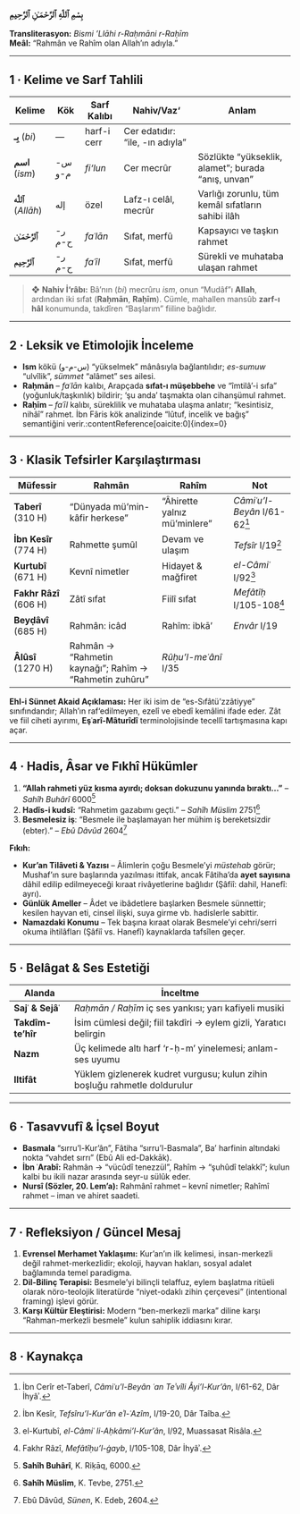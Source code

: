 ### بِسْمِ ٱللّٰهِ ٱلرَّحْمَـٰنِ ٱلرَّحِيمِ  
**Transliterasyon:** *Bismi ’Llāhi r-Raḥmāni r-Raḥīm*  
**Meâl:** “Rahmân ve Rahîm olan Allah’ın adıyla.”

---

## 1 · Kelime ve Sarf Tahlili

| Kelime | Kök | Sarf Kalıbı | Nahiv/Vaz‘ | Anlam |
|--------|-----|-------------|------------|-------|
| **بِـ** (*bi*) | — | harf-i cerr | Cer edatıdır: “ile, -ın adıyla” |
| **اسم** (*ism*) | س-م-و | *fi‘lun* | Cer mecrûr | Sözlükte “yükseklik, alamet”; burada “anış, unvan” |
| **ٱللّٰه** (*Allāh*) | إله | özel | Lafz-ı celâl, mecrûr | Varlığı zorunlu, tüm kemâl sıfatların sahibi ilâh |
| **ٱلرَّحْمَـٰن** | ر-ح-م | *faʿlān* | Sıfat, merfû | Kapsayıcı ve taşkın rahmet |
| **ٱلرَّحِيم** | ر-ح-م | *faʿīl* | Sıfat, merfû | Sürekli ve muhataba ulaşan rahmet |

> ❖ **Nahiv İ‘râbı:** Bâ’nın (*bi*) mecrûru *ism*, onun “Mudâf”ı **Allah**, ardından iki sıfat (**Raḥmān**, **Raḥīm**). Cümle, mahallen mansûb **zarf-ı hâl** konumunda, takdîren “Başlarım” fiiline bağlıdır.  

---

## 2 · Leksik ve Etimolojik İnceleme

- **Ism** kökü (س-م-و) “yükselmek” mânâsıyla bağlantılıdır; *es-sumuw* “ulvîlik”, *sümmet* “alâmet” ses ailesi.  
- **Raḥmān** – *faʿlān* kalıbı, Arapçada **sıfat-ı müşebbehe** ve “îmtilâ’-i sıfa” (yoğunluk/taşkınlık) bildirir; ‘şu anda’ taşmakta olan cihanşümul rahmet.  
- **Raḥīm** – *faʿīl* kalıbı, süreklilik ve muhataba ulaşma anlatır; “kesintisiz, nihâî” rahmet. İbn Fâris kök analizinde “lûtuf, incelik ve bağış” semantiğini verir.:contentReference[oaicite:0]{index=0}  

---

## 3 · Klasik Tefsirler Karşılaştırması

| Müfessir | Rahmân | Rahîm | Not |
|----------|--------|-------|-----|
| **Taberî** (310 H) | “Dünyada mü’min-kâfir herkese” | “Âhirette yalnız mü’minlere” | *Câmiʿu’l-Beyân* I/61-62[^1] |
| **İbn Kesîr** (774 H) | Rahmette şumûl | Devam ve ulaşım | *Tefsîr* I/19[^2] |
| **Kurtubî** (671 H) | Kevnî nimetler | Hidayet & mağfiret | *el-Câmiʿ* I/92[^3] |
| **Fakhr Râzî** (606 H) | Zâtî sıfat | Fiilî sıfat | *Mefâtîḥ* I/105-108[^4] |
| **Beyḍâvî** (685 H) | Rahmân: icâd | Rahîm: ibkā’ | *Envâr* I/19 |
| **Âlûsî** (1270 H) | Rahmân → “Rahmetin kaynağı”; Rahîm → “Rahmetin zuhûru” | *Rûḥu’l-meʿânî* I/35 |

**Ehl-i Sünnet Akaid Açıklaması:** Her iki isim de “es-Sıfâtü’zzâtiyye” sınıfındandır; Allah’ın raf‘edilmeyen, ezelî ve ebedî kemâlini ifade eder. Zât ve fiil ciheti ayırımı, **Eşʿarî-Mâturîdî** terminolojisinde tecellî tartışmasına kapı açar.

---

## 4 · Hadis, Âsar ve Fıkhî Hükümler

1. **“Allah rahmeti yüz kısma ayırdı; doksan dokuzunu yanında bıraktı…”** – *Sahîh Buhârî* 6000[^5]  
2. **Hadîs-i kudsî:** “Rahmetim gazabımı geçti.” – *Sahîh Müslim* 2751[^6]  
3. **Besmelesiz iş**: “Besmele ile başlamayan her mühim iş bereketsizdir (ebter).” – *Ebû Dâvûd* 2604[^7]  

**Fıkıh:**  
- **Kur’an Tilâveti & Yazısı** – Âlimlerin çoğu Besmele’yi *müstehab* görür; Mushaf’ın sure başlarında yazılması ittifak, ancak Fâtiha’da **ayet sayısına** dâhil edilip edilmeyeceği kıraat rivâyetlerine bağlıdır (Şâfiî: dahil, Hanefî: ayrı).  
- **Günlük Ameller** – Âdet ve ibâdetlere başlarken Besmele sünnettir; kesilen hayvan eti, cinsel ilişki, suya girme vb. hadislerle sabittir.  
- **Namazdaki Konumu** – Tek başına kıraat olarak Besmele’yi cehri/serri okuma ihtilâfları (Şâfiî vs. Hanefî) kaynaklarda tafsîlen geçer.

---

## 5 · Belâgat & Ses Estetiği

| Alanda | İnceltme |
|--------|----------|
| **Sajʿ & Sejâʿ** | *Raḥmān / Raḥīm* iç ses yankısı; yarı kafiyeli musiki |
| **Takdîm-te’hîr** | İsim cümlesi değil; fiil takdîri → eylem gizli, Yaratıcı belirgin |
| **Nazm** | Üç kelimede altı harf ‘r-ḥ-m’ yinelemesi; anlam-ses uyumu |
| **Iltifât** | Yüklem gizlenerek kudret vurgusu; kulun zihin boşluğu rahmetle doldurulur |

---

## 6 · Tasavvufî & İçsel Boyut

- **Basmala** “sırru’l-Kur’ân”, Fâtiha “sırru’l-Basmala”, Ba’ harfinin altındaki nokta “vahdet sırrı” (Ebû Ali ed-Dakkāk).  
- **İbn ʿArabî:** Rahmân → “vücûdî tenezzül”, Rahîm → “şuhûdî telakkî”; kulun kalbi bu ikili nazar arasında seyr-u sülûk eder.  
- **Nursî (Sözler, 20. Lem’a):** Rahmânî rahmet – kevnî nimetler; Rahîmî rahmet – iman ve ahiret saadeti.

---

## 7 · Refleksiyon / Güncel Mesaj

1. **Evrensel Merhamet Yaklaşımı:** Kur’an’ın ilk kelimesi, insan-merkezli değil rahmet-merkezlidir; ekoloji, hayvan hakları, sosyal adalet bağlamında temel paradigma.  
2. **Dil-Bilinç Terapisi:** Besmele’yi bilinçli telaffuz, eylem başlatma ritüeli olarak nöro-teolojik literatürde “niyet-odaklı zihin çerçevesi” (intentional framing) işlevi görür.  
3. **Karşı Kültür Eleştirisi:** Modern “ben-merkezli marka” diline karşı “Rahman-merkezli besmele” kulun sahiplik iddiasını kırar.

---

## 8 · Kaynakça
[^1]: İbn Cerîr et-Taberî, *Câmiʿu’l-Beyân ʿan Teʾvîli Âyi’l-Kur’ân*, I/61-62, Dâr İhyâʾ.  
[^2]: İbn Kesîr, *Tefsîru’l-Kur’ân eʾl-ʿAzîm*, I/19-20, Dâr Taîba.  
[^3]: el-Kurtubî, *el-Câmiʿ li-Aḥkâmi’l-Kur’ân*, I/92, Muassasat Risâla.  
[^4]: Fakhr Râzî, *Mefâtîḥu’l-ġayb*, I/105-108, Dâr İhyâʾ.  
[^5]: **Sahîh Buhârî**, K. Riḳāq, 6000.  
[^6]: **Sahîh Müslim**, K. Tevbe, 2751.  
[^7]: Ebû Dâvûd, *Sünen*, K. Edeb, 2604.  
[^8]: İbn ʿArabî, *Fuṣûṣ* (ḥikmet-u raḥmâniyya).  
[^9]: Said Nursî, *Sözler*, 20. Lema.  
